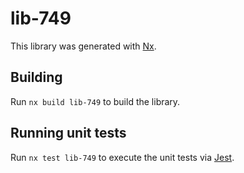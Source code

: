 # lib-749

This library was generated with [Nx](https://nx.dev).

## Building

Run `nx build lib-749` to build the library.

## Running unit tests

Run `nx test lib-749` to execute the unit tests via [Jest](https://jestjs.io).
